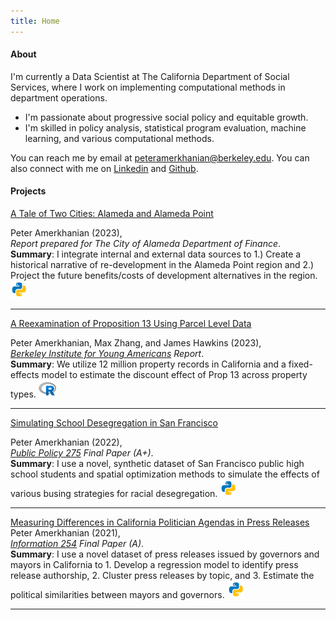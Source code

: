 ```yaml
---
title: Home
---
```


#### About &nbsp;<i class="fa fa-user"></i>
I'm currently a Data Scientist at The California Department of Social Services, where I work on implementing  computational methods in department operations.  
- I'm passionate about progressive social policy and equitable growth.  
- I'm skilled in policy analysis, statistical program evaluation, machine learning, and various computational methods. 

You can reach me by email at [peteramerkhanian@berkeley.edu](mailto:peteramerkhanian@berkeley.edu). You can also connect with me on [Linkedin](https://www.linkedin.com/in/peteramerkhanian/) and [Github](https://github.com/peter-amerkhanian).

#### Projects  &nbsp;<i class="fa fa-book-open"></i>

<i class="fa-sharp fa-regular fa-book-open-cover"></i>
[A Tale of Two Cities: Alameda and Alameda Point](https://drive.google.com/file/d/1V5enQS_yZMJauFjUiydXCRnBW_kn0Wqu/view?usp=sharing)

Peter Amerkhanian (2023),  
*Report prepared for The City of Alameda Department of Finance*.  
**Summary**: I integrate internal and external data sources to 1.) Create a historical narrative of re-development in the Alameda Point region and 2.) Project the future benefits/costs of development alternatives in the region. <img width=28em src=images/icons8-python.svg> 

---

[A Reexamination of Proposition 13 Using Parcel Level Data](https://youngamericans.berkeley.edu/wp-content/uploads/2023/02/Report_A-Reexamination-of-Proposition-13-Using-Parcel-Level-Data_final.pdf)  

Peter Amerkhanian, Max Zhang, and James Hawkins (2023),  
*<a href="https://youngamericans.berkeley.edu/">Berkeley Institute for Young Americans</a> Report*.  
**Summary**: We utilize 12 million property records in California and a fixed-effects model to estimate the discount effect of Prop 13 across property types. <img width=28em src=images/icons8-r-project.svg>  

---

[Simulating School Desegregation in San Francisco](https://drive.google.com/file/d/1vRbN9dOT8-uFneSbTShG2RMmztQULrX4/view?usp=sharing)  

Peter Amerkhanian (2022),  
*<a href="https://www.globalpolicy.science/courses">Public Policy 275</a> Final Paper (A+)*.  
**Summary**: I use a novel, synthetic dataset of San Francisco public high school students and spatial optimization methods to simulate the effects of various busing strategies for racial desegregation. <img width=28em src=images/icons8-python.svg> <a href="https://github.com/peter-amerkhanian/sf-schools-simulation" target="_blank" ><i class="fab fa-github fa-lg"></i> </a>

---

[Measuring Differences in California Politician Agendas in Press Releases](https://drive.google.com/file/d/134YMeVodA3_kytoq-u8rqO34b3U6Bkoy/view?usp=sharing)  
Peter Amerkhanian (2021),  
*<a href="https://people.ischool.berkeley.edu/~dbamman/info256.html">Information 254</a> Final Paper (A)*.   
**Summary**: I use a novel dataset of press releases issued by governors and mayors in California to 1. Develop a regression model to identify press release authorship, 2. Cluster press releases by topic, and 3. Estimate the political similarities between mayors and governors. <img width=28em src=images/icons8-python.svg> 

---